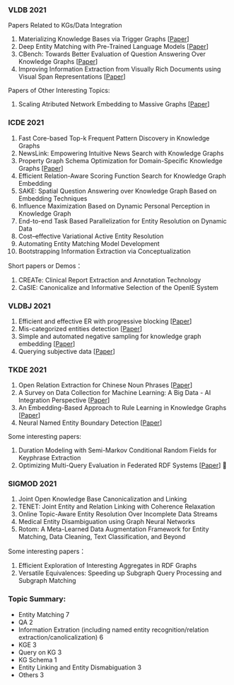 ### VLDB 2021
Papers Related to KGs/Data Integration
1. Materializing Knowledge Bases via Trigger Graphs [[Paper](https://vldb.org/pvldb/vol14/p943-tsamoura.pdf)]
2. Deep Entity Matching with Pre-Trained Language Models [[Paper](https://vldb.org/pvldb/vol14/p50-li.pdf)]
3. CBench: Towards Better Evaluation of Question Answering Over Knowledge Graphs [[Paper](https://vldb.org/pvldb/vol14/p1325-orogat.pdf)]
4. Improving Information Extraction from Visually Rich Documents using Visual Span Representations [[Paper](https://vldb.org/pvldb/vol14/p822-sarkhel.pdf)]

Papers of Other Interesting Topics:
1. Scaling Atributed Network Embedding to Massive Graphs [[Paper](https://vldb.org/pvldb/vol14/p37-yang.pdf)]

### ICDE 2021
1. Fast Core-based Top-k Frequent Pattern Discovery in Knowledge Graphs
2. NewsLink: Empowering Intuitive News Search with Knowledge Graphs
3. Property Graph Schema Optimization for Domain-Specific Knowledge Graphs [[Paper](https://arxiv.org/pdf/2003.11580.pdf)]
4. Efficient Relation-Aware Scoring Function Search for Knowledge Graph Embedding
5. SAKE: Spatial Question Answering over Knowledge Graph Based on Embedding Techniques
6. Influence Maximization Based on Dynamic Personal Perception in Knowledge Graph 
7. End-to-end Task Based Parallelization for Entity Resolution on Dynamic Data 
8. Cost–effective Variational Active Entity Resolution
9. Automating Entity Matching Model Development
10. Bootstrapping Information Extraction via Conceptualization

Short papers or Demos：
1. CREATe: Clinical Report Extraction and Annotation Technology
2. CaSIE: Canonicalize and Informative Selection of the OpenIE System

### VLDBJ 2021
1. Efficient and effective ER with progressive blocking [[Paper](https://link.springer.com/article/10.1007/s00778-021-00656-7)]
2. Mis-categorized entities detection [[Paper](https://link.springer.com/article/10.1007/s00778-021-00653-w)]
3. Simple and automated negative sampling for knowledge graph embedding [[Paper](https://link.springer.com/article/10.1007/s00778-020-00640-7)]
4. Querying subjective data [[Paper](https://link.springer.com/article/10.1007/s00778-020-00634-5)]

### TKDE 2021
1. Open Relation Extraction for Chinese Noun Phrases [[Paper](https://ieeexplore.ieee.org/document/8903488/)]
2. A Survey on Data Collection for Machine Learning: A Big Data - AI Integration Perspective [[Paper](https://ieeexplore.ieee.org/document/8862913/)]
3. An Embedding-Based Approach to Rule Learning in Knowledge Graphs [[Paper](https://ieeexplore.ieee.org/document/8839576/)]
4. Neural Named Entity Boundary Detection [[Paper](https://ieeexplore.ieee.org/document/9039695/)]

Some interesting papers:
1. Duration Modeling with Semi-Markov Conditional Random Fields for Keyphrase Extraction
2. Optimizing Multi-Query Evaluation in Federated RDF Systems [[Paper](https://ieeexplore.ieee.org/document/8868210)] 🤩

### SIGMOD 2021
1. Joint Open Knowledge Base Canonicalization and Linking
2. TENET: Joint Entity and Relation Linking with Coherence Relaxation
3. Online Topic-Aware Entity Resolution Over Incomplete Data Streams
4. Medical Entity Disambiguation using Graph Neural Networks
5. Rotom: A Meta-Learned Data Augmentation Framework for Entity Matching, Data Cleaning, Text Classification, and Beyond

Some interesting papers：
1. Efficient Exploration of Interesting Aggregates in RDF Graphs
2. Versatile Equivalences: Speeding up Subgraph Query Processing and Subgraph Matching

### Topic Summary:
* Entity Matching 7
* QA 2
* Information Extration (including named entity recognition/relation extraction/canolicalization) 6
* KGE 3
* Query on KG 3
* KG Schema 1
* Entity Linking and Entity Dismabiguation 3
* Others 3
